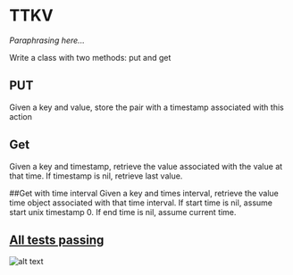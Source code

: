# TTKV

*Paraphrasing here...*

Write a class with two methods: put and get

## PUT
Given a key and value, store the pair with a timestamp associated with this action

## Get
Given a key and timestamp, retrieve the value associated with the value at that time. If timestamp is nil, retrieve last value.

##Get with time interval
Given a key and times interval, retrieve the value time object associated with that time interval. If start time is nil, assume start unix timestamp 0. If end time is nil, assume current time. 

## [All tests passing](https://github.com/zasmail/ttkv/blob/master/ttkv_test.rb)
![alt text](https://i.imgur.com/1OcnJub.png)

